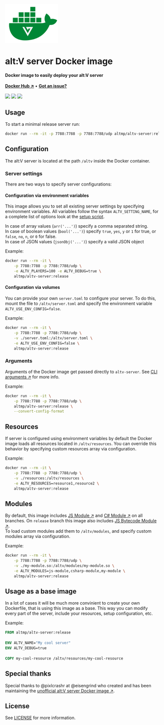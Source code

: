 <img height="128" src=".github/logo.png" />

# alt:V server Docker image
#### Docker image to easily deploy your alt:V server 
**[Docker Hub &nearr;](https://hub.docker.com/r/altmp/altv-server)** • **[Got an issue?](https://github.com/altmp/altv-docker/issues/new)**
<br><br>
[![](https://img.shields.io/badge/Discord-5865F2?style=for-the-badge&logo=discord&logoColor=white)](https://discord.altv.mp/)
[![](https://img.shields.io/badge/Patreon-F96854?style=for-the-badge&logo=patreon&logoColor=white)](https://go.altv.mp/patreon/)
[![](https://img.shields.io/badge/alt:V_website-008736?style=for-the-badge&logo=data:image/svg+xml;base64,PHN2ZyB3aWR0aD0iNDUiIGhlaWdodD0iMzkiIHZpZXdCb3g9IjAgMCA0NSAzOSIgZmlsbD0ibm9uZSIgeG1sbnM9Imh0dHA6Ly93d3cudzMub3JnLzIwMDAvc3ZnIj4KPHBhdGggZmlsbC1ydWxlPSJldmVub2RkIiBjbGlwLXJ1bGU9ImV2ZW5vZGQiIGQ9Ik0wIDBMMjIuNSAzOUw0NSAwSDE1LjAxOTJMMjIuNDk5NiAxMy4wMjZMMjYuMjQ5NyA2LjU3OEgzMy43MTA2TDIyLjUgMjUuOTQ4TDcuNTE5MzggMEgwWiIgZmlsbD0iI0YxRjJGMiIvPgo8L3N2Zz4K&logoColor=white)](https://altv.mp/)
<br/>

## Usage

To start a minimal release server run:
```bash
docker run --rm -it -p 7788:7788 -p 7788:7788/udp altmp/altv-server:release
```

## Configuration

The alt:V server is located at the path `/altv` inside the Docker container.

### Server settings

There are two ways to specify server configurations:

#### Configuration via environment variables

This image allows you to set all existing server settings by specifying environment variables.
All variables follow the syntax `ALTV_SETTING_NAME`, for a complete list of options look at the [setup script](config/index.js#L80).

In case of array values (`arr('...')`) specify a comma separated string.<br>
In case of boolean values (`bool('...')`) specify `true`, `yes`, `y` or `1` for true, or `false`, `no`, `n`, or `0` for false.<br>
In case of JSON values (`jsonObj('...')`) specify a valid JSON object

Example:
```bash
docker run --rm -it \
    -p 7788:7788 -p 7788:7788/udp \
    -e ALTV_PLAYERS=100 -e ALTV_DEBUG=true \
    altmp/altv-server:release
```

#### Configuration via volumes

You can provide your own `server.toml` to configure your server.
To do this, mount the file to `/altv/server.toml` and specify the environment variable `ALTV_USE_ENV_CONFIG=false`.

Example:
```bash
docker run --rm -it \
    -p 7788:7788 -p 7788:7788/udp \
    -v ./server.toml:/altv/server.toml \
    -e ALTV_USE_ENV_CONFIG=false \
    altmp/altv-server:release
```

### Arguments

Arguments of the Docker image get passed directly to `altv-server`.
See [CLI arguments &nearr;](https://go.altv.mp/server-cli) for more info.

Example:
```bash
docker run --rm -it \
    -p 7788:7788 -p 7788:7788/udp \
    altmp/altv-server:release \
    --convert-config-format
```

## Resources

If server is configured using environment variables by default the Docker image loads all resources located in `/altv/resources`.
You can override this behavior by specifying custom resources array via configuration.

Example:
```bash
docker run --rm -it \
    -p 7788:7788 -p 7788:7788/udp \
    -v ./resources:/altv/resources \
    -e ALTV_RESOURCES=resource1,resource2 \
    altmp/altv-server:release
```

## Modules

By default, this image includes [JS Module &nearr;](https://github.com/altmp/altv-js-module) and [C# Module &nearr;](https://github.com/altmp/coreclr-module) on all branches.
On `release` branch this image also includes [JS Bytecode Module &nearr;](https://github.com/altmp/altv-js-bytecode).<br>
To load custom modules add them to `/altv/modules`, and specify custom modules array via configuration.

Example:
```bash
docker run --rm -it \
    -p 7788:7788 -p 7788:7788/udp \
    -v ./my-module.so:/altv/modules/my-module.so \
    -e ALTV_MODULES=js-module,csharp-module,my-module \
    altmp/altv-server:release
```


## Usage as a base image

In a lot of cases it will be much more convinient to create your own Dockerfile, that is using this image as a base. This way you can modify every part of the server, include your resources, setup configuration, etc.

Example:
```dockerfile
FROM altmp/altv-server:release

ENV ALTV_NAME="My cool server"
ENV ALTV_DEBUG=true

COPY my-cool-resource /altv/resources/my-cool-resource
```

## Special thanks

Special thanks to @pixlcrashr at @eisengrind who created and has been maintaining the [unofficial alt:V server Docker image &nearr;](https://github.com/eisengrind/docker-altv-server).

## License

See [LICENSE](LICENSE) for more information.
